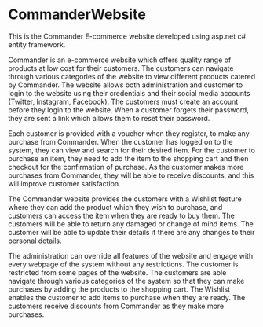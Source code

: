 # CommanderWebsite
This is the Commander E-commerce website developed using asp.net c# entity framework.

Commander is an e-commerce website which offers quality range of products at low cost for their customers. The customers can navigate through various categories of the website to view different products catered by Commander. The website allows both administration and customer to login to the website using their credentials and their social media accounts (Twitter, Instagram, Facebook). The customers must create an account before they login to the website. When a customer forgets their password, they are sent a link which allows them to reset their password. 

Each customer is provided with a voucher when they register, to make any purchase from Commander. When the customer has logged on to the system, they can view and search for their desired item. For the customer to purchase an item, they need to add the item to the shopping cart and then checkout for the confirmation of purchase. As the customer makes more purchases from Commander, they will be able to receive discounts, and this will improve customer satisfaction.

The Commander website provides the customers with a Wishlist feature where they can add the product which they wish to purchase, and customers can access the item when they are ready to buy them. The customers will be able to return any damaged or change of mind items. The customer will be able to update their details if there are any changes to their personal details.

The administration can override all features of the website and engage with every webpage of the system without any restrictions. The customer is restricted from some pages of the website. The customers are able navigate through various categories of the system so that they can make purchases by adding the products to the shopping cart. The Wishlist enables the customer to add items to purchase when they are ready. The customers receive discounts from Commander as they make more purchases. 


